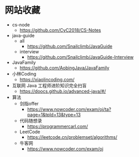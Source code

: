 # 网站收藏
- cs-node
  - https://github.com/CyC2018/CS-Notes
- java-guide
  - all
    - https://github.com/Snailclimb/JavaGuide
  - interview
    - https://github.com/Snailclimb/JavaGuide-Interview
- JavaFamily
  - https://github.com/AobingJava/JavaFamily
- 小林Coding
  - https://xiaolincoding.com/
- 互联网 Java 工程师进阶知识完全扫盲
  - https://doocs.github.io/advanced-java/#/
- 算法
  - 剑指offer
    - https://www.nowcoder.com/exam/oj/ta?page=1&tpId=13&type=13
  - 代码随想录
    - https://programmercarl.com/
  - LeetCode
    - https://leetcode.cn/problemset/algorithms/
  - 牛客网
    - https://www.nowcoder.com/exam/oj